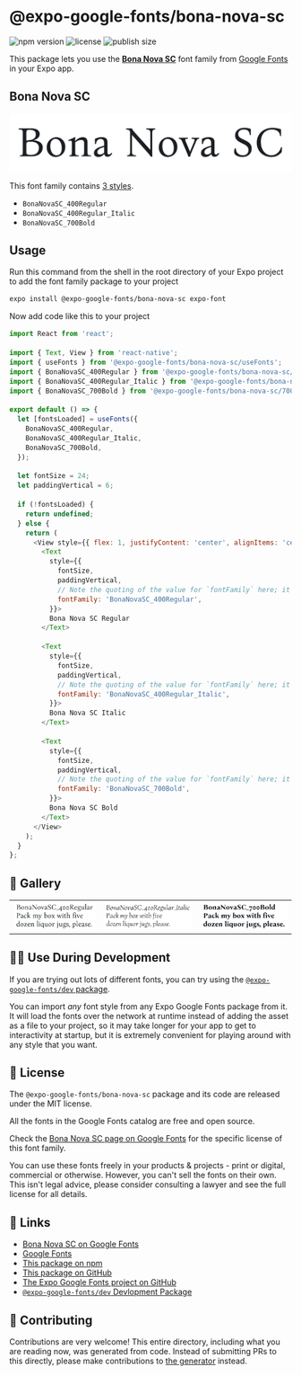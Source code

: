 # @expo-google-fonts/bona-nova-sc

![npm version](https://flat.badgen.net/npm/v/@expo-google-fonts/bona-nova-sc)
![license](https://flat.badgen.net/github/license/expo/google-fonts)
![publish size](https://flat.badgen.net/packagephobia/install/@expo-google-fonts/bona-nova-sc)

This package lets you use the [**Bona Nova SC**](https://fonts.google.com/specimen/Bona+Nova+SC) font family from [Google Fonts](https://fonts.google.com/) in your Expo app.

## Bona Nova SC

![Bona Nova SC](./font-family.png)

This font family contains [3 styles](#-gallery).

- `BonaNovaSC_400Regular`
- `BonaNovaSC_400Regular_Italic`
- `BonaNovaSC_700Bold`

## Usage

Run this command from the shell in the root directory of your Expo project to add the font family package to your project
```sh
expo install @expo-google-fonts/bona-nova-sc expo-font
```

Now add code like this to your project
```js
import React from 'react';

import { Text, View } from 'react-native';
import { useFonts } from '@expo-google-fonts/bona-nova-sc/useFonts';
import { BonaNovaSC_400Regular } from '@expo-google-fonts/bona-nova-sc/400Regular';
import { BonaNovaSC_400Regular_Italic } from '@expo-google-fonts/bona-nova-sc/400Regular_Italic';
import { BonaNovaSC_700Bold } from '@expo-google-fonts/bona-nova-sc/700Bold';

export default () => {
  let [fontsLoaded] = useFonts({
    BonaNovaSC_400Regular,
    BonaNovaSC_400Regular_Italic,
    BonaNovaSC_700Bold,
  });

  let fontSize = 24;
  let paddingVertical = 6;

  if (!fontsLoaded) {
    return undefined;
  } else {
    return (
      <View style={{ flex: 1, justifyContent: 'center', alignItems: 'center' }}>
        <Text
          style={{
            fontSize,
            paddingVertical,
            // Note the quoting of the value for `fontFamily` here; it expects a string!
            fontFamily: 'BonaNovaSC_400Regular',
          }}>
          Bona Nova SC Regular
        </Text>

        <Text
          style={{
            fontSize,
            paddingVertical,
            // Note the quoting of the value for `fontFamily` here; it expects a string!
            fontFamily: 'BonaNovaSC_400Regular_Italic',
          }}>
          Bona Nova SC Italic
        </Text>

        <Text
          style={{
            fontSize,
            paddingVertical,
            // Note the quoting of the value for `fontFamily` here; it expects a string!
            fontFamily: 'BonaNovaSC_700Bold',
          }}>
          Bona Nova SC Bold
        </Text>
      </View>
    );
  }
};

```

## 🔡 Gallery


||||
|-|-|-|
|![BonaNovaSC_400Regular](./BonaNovaSC_400Regular.ttf.png)|![BonaNovaSC_400Regular_Italic](./BonaNovaSC_400Regular_Italic.ttf.png)|![BonaNovaSC_700Bold](./BonaNovaSC_700Bold.ttf.png)||


## 👩‍💻 Use During Development

If you are trying out lots of different fonts, you can try using the [`@expo-google-fonts/dev` package](https://github.com/expo/google-fonts/tree/master/font-packages/dev#readme).

You can import *any* font style from any Expo Google Fonts package from it. It will load the fonts
over the network at runtime instead of adding the asset as a file to your project, so it may take longer
for your app to get to interactivity at startup, but it is extremely convenient
for playing around with any style that you want.

## 📖 License

The `@expo-google-fonts/bona-nova-sc` package and its code are released under the MIT license.

All the fonts in the Google Fonts catalog are free and open source.

Check the [Bona Nova SC page on Google Fonts](https://fonts.google.com/specimen/Bona+Nova+SC) for the specific license of this font family.

You can use these fonts freely in your products & projects - print or digital, commercial or otherwise. However, you can't sell the fonts on their own. This isn't legal advice, please consider consulting a lawyer and see the full license for all details.

## 🔗 Links

- [Bona Nova SC on Google Fonts](https://fonts.google.com/specimen/Bona+Nova+SC)
- [Google Fonts](https://fonts.google.com/)
- [This package on npm](https://www.npmjs.com/package/@expo-google-fonts/bona-nova-sc)
- [This package on GitHub](https://github.com/expo/google-fonts/tree/master/font-packages/bona-nova-sc)
- [The Expo Google Fonts project on GitHub](https://github.com/expo/google-fonts)
- [`@expo-google-fonts/dev` Devlopment Package](https://github.com/expo/google-fonts/tree/master/font-packages/dev)

## 🤝 Contributing

Contributions are very welcome! This entire directory, including what you are reading now, was generated from code. Instead of submitting PRs to this directly, please make contributions to [the generator](https://github.com/expo/google-fonts/tree/master/packages/generator) instead.
